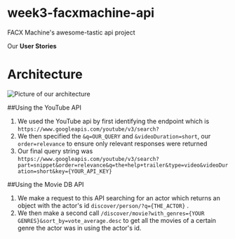 # week3-facxmachine-api
FACX Machine's awesome-tastic api project

Our **User Stories**

Architecture
===
![Picture of our architecture](./assets/architecture-small.jpg)


##Using the YouTube API
1. We used the YouTube api by first identifying the endpoint which is `https://www.googleapis.com/youtube/v3/search?`
2. We then specified the `&q=OUR_QUERY` and `&videoDuration=short`, our `order=relevance` to ensure only relevant responses were returned
3. Our final query string was `https://www.googleapis.com/youtube/v3/search?part=snippet&order=relevance&q=the+help+trailer&type=video&videoDuration=short&key={YOUR_API_KEY}`

##Using the Movie DB API
1. We make a request to this API searching for an actor which returns an object with the actor's id `discover/person/?q={THE_ACTOR}` .
2. We then make a second call `/discover/movie?with_genres={YOUR GENRES}&sort_by=vote_average.desc` to get all the movies of a certain genre the actor was in using the actor's id.

 

